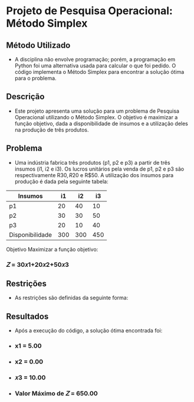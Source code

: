 # Projeto de Pesquisa Operacional: Método Simplex

## Método Utilizado
 - A disciplina não envolve programação; porém, a programação em Python foi uma alternativa usada para calcular o que foi pedido. O código implementa o Método Simplex para encontrar a solução ótima para o problema.
## Descrição
 - Este projeto apresenta uma solução para um problema de Pesquisa Operacional utilizando o Método Simplex. O objetivo é maximizar a função objetivo, dada a disponibilidade de insumos e a utilização deles na produção de três produtos.

## Problema
 - Uma indústria fabrica três produtos (p1, p2 e p3) a partir de três insumos (i1, i2 e i3). Os lucros unitários pela venda de p1, p2 e p3 são respectivamente R$30, R$20 e R$50. A utilização dos insumos para produção é dada pela seguinte tabela:

| Insumos       |  i1  |  i2  |  i3  |
|---------------|------|------|------|
| p1            |  20  |  40  |  10  |
| p2            |  30  |  30  |  50  |
| p3            |  20  |  10  |  40  |
| Disponibilidade| 300  | 300  | 450  |

Objetivo
Maximizar a função objetivo:

### 𝑍 = 30𝑥1+20𝑥2+50𝑥3

## Restrições
 - As restrições são definidas da seguinte forma:

## Resultados
 - Após a execução do código, a solução ótima encontrada foi:
 - ### x1 = 5.00

 - ### x2 = 0.00

 - ### 𝑥3 = 10.00

 - ### Valor Máximo de 𝑍 = 650.00
 

